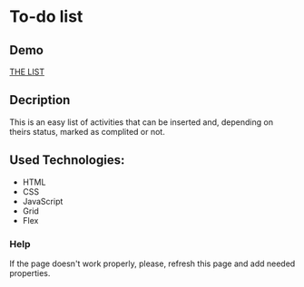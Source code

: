 # To-do list

## Demo
[THE LIST](https://maciejlaciej.github.io/lista-zadan/)

## Decription
This is an easy list of activities that can be inserted and, depending on theirs status, marked as complited or not.

## Used Technologies:
- HTML
- CSS
- JavaScript
- Grid
- Flex

### Help
If the page doesn't work properly, please, refresh this page and add needed properties.
